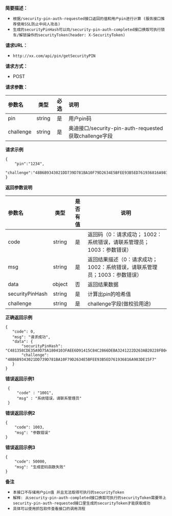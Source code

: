     
**简要描述：** 

- `根据/security-pin-auth-requested接口返回的值和用户pin进行计算 (服务接口推荐使用SSL防止中间人攻击)`
- `生成的securityPinHash可以向/security-pin-auth-completed接口换取可执行锁车/解锁操作的securityToken(header: X-SecurityToken)`
 
**请求URL：**  
- ` http://xx.com/api/pin/getSecurityPIN `
  
**请求方式：**
- POST 

**请求参数：**  

|参数名|类型|必选|说明|
|:----     |:----:|:-:|:-----      |
|pin     |string|是 |用户pin码 |
|challenge  |string|是 |奥迪接口/security-pin-auth-requested 获取challenge字段 | 

**请求示例**
``` 
{
    "pin":"1234",
    "challenge":"48B6B9343021DD739D781BA10F79D2634E5BFEE93B5ED761936816A983DE15F7"
}
```

**返回参数说明** 

|参数名|类型|是否有值|说明|
|:-------|:----:|:-:|-----|
|code    |string|是 |返回码（0：请求成功； 1002：系统错误，请联系管理员；1003：参数错误）  |
|msg     |string|是 | 返回结果描述（0：请求成功； 1002：系统错误，请联系管理员；1003：参数错误） |
|data    |object|否 | 返回结果数据 |
|securityPinHash  |string|是 | 计算出pin的哈希值 |
|challenge   |string|是 | challenge字段(做校验用途) |

**正确返回示例**
 ``` 
{
    "code": 0,
    "msg": "请求成功",
    "data": {
        "securityPinHash": "C481358CDE35A9D75A1804103FAEE6D91415C84C2866DEBA3241222D263AB20228FB04C3DD9EC4BFCB750A164393F487CAD8538DE5E838F0677BEEB4D7256F82",
        "challenge": "48B6B9343021DD739D781BA10F79D2634E5BFEE93B5ED761936816A983DE15F7"
    }
}
```

**错误返回示例1**
``` 
 { 
     "code" : "1001", 
     "msg" : "系统错误，请联系管理员" 
 } 
```

**错误返回示例2**
``` 
{
    "code": 1003,
    "msg": "参数错误"
}
```

**错误返回示例3**
``` 
{
    "code": 50000,
    "msg": "生成密码函数失败"
}
```

**备注** 
- `本接口不存储用户pin值 并且无法取得可执行的securityToken`
- `解释: 从security-pin-auth-completed接口换取可执行的securityToken需要带上security-pin-auth-requested接口里生成的securityToken才能获取成功`
- `具体可以使用抓包软件查看接口的调用流程`

